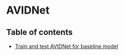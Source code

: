 AVIDNet
========

## Table of contents

* [Train and test AVIDNet for baseline model](train_and_test_aivdnet_for_baseline.ipynb)
